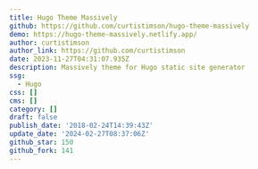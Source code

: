 ```yaml
---
title: Hugo Theme Massively
github: https://github.com/curtistimson/hugo-theme-massively
demo: https://hugo-theme-massively.netlify.app/
author: curtistimson
author_link: https://github.com/curtistimson
date: 2023-11-27T04:31:07.935Z
description: Massively theme for Hugo static site generator
ssg:
  - Hugo
css: []
cms: []
category: []
draft: false
publish_date: '2018-02-24T14:39:43Z'
update_date: '2024-02-27T08:37:06Z'
github_star: 150
github_fork: 141
---
```

